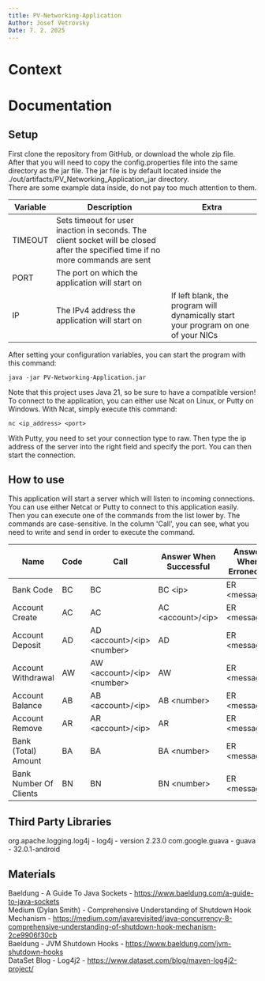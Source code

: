 ```yaml
---
title: PV-Networking-Application
Author: Josef Vetrovsky
Date: 7. 2. 2025
---
```


Context
===

Documentation
===

Setup
---

First clone the repository from GitHub, or download the whole zip file.             
After that you will need to copy the config.properties file into the same directory as the jar file. The jar file 
is by default located inside the ./out/artifacts/PV_Networking_Application_jar directory.               
There are some example data inside, do not pay too much attention to them.              

| Variable | Description                                                                                                                       | Extra                                                                              |                  
|----------|-----------------------------------------------------------------------------------------------------------------------------------|------------------------------------------------------------------------------------|                  
| TIMEOUT  | Sets timeout for user inaction in seconds. The client socket will be closed after the specified time if no more commands are sent |                                                                                    |                  
| PORT     | The port on which the application will start on                                                                                   |                                                                                    |                
| IP       | The IPv4 address the application will start on                                                                                    | If left blank, the program will dynamically start your program on one of your NICs |                  

After setting your configuration variables, you can start the program with this command:

```shell
java -jar PV-Networking-Application.jar
```

Note that this project uses Java 21, so be sure to have a compatible version!               
To connect to the application, you can either use Ncat on Linux, or Putty on Windows. With Ncat, simply execute this
command:

```shell
nc <ip_address> <port>
```

With Putty, you need to set your connection type to raw. Then type the ip address of the server into the right field
and specify the port. You can then start the connection.

How to use
---

This application will start a server which will listen to incoming connections. You can use either Netcat or Putty
to connect to this application easily. Then you can execute one of the commands from the list lower by. The commands
are case-sensitive. In the column 'Call', you can see, what you need to write and send in order to execute the command.

| Name                   | Code | Call                                         | Answer When Successful        | Answer When Erroneous |
|------------------------|------|----------------------------------------------|-------------------------------|-----------------------|
| Bank Code              | BC   | BC                                           | BC &lt;ip&gt;                 | ER &lt;message&gt;    |
| Account Create         | AC   | AC                                           | AC &lt;account&gt;/&lt;ip&gt; | ER &lt;message&gt;    |
| Account Deposit        | AD   | AD &lt;account&gt;/&lt;ip&gt; &lt;number&gt; | AD                            | ER &lt;message&gt;    |
| Account Withdrawal     | AW   | AW &lt;account&gt;/&lt;ip&gt; &lt;number&gt; | AW                            | ER &lt;message&gt;    |
| Account Balance        | AB   | AB &lt;account&gt;/&lt;ip&gt;                | AB &lt;number&gt;             | ER &lt;message&gt;    |
| Account Remove         | AR   | AR &lt;account&gt;/&lt;ip&gt;                | AR                            | ER &lt;message&gt;    |
| Bank (Total) Amount    | BA   | BA                                           | BA &lt;number&gt;             | ER &lt;message&gt;    |
| Bank Number Of Clients | BN   | BN                                           | BN &lt;number&gt;             | ER &lt;message&gt;    |

Third Party Libraries
---

org.apache.logging.log4j - log4j - version 2.23.0
com.google.guava - guava - 32.0.1-android

Materials
---

Baeldung - A Guide To Java Sockets - https://www.baeldung.com/a-guide-to-java-sockets           
Medium (Dylan Smith) - Comprehensive Understanding of Shutdown Hook Mechanism - https://medium.com/javarevisited/java-concurrency-8-comprehensive-understanding-of-shutdown-hook-mechanism-2ce9906f30cb             
Baeldung - JVM Shutdown Hooks - https://www.baeldung.com/jvm-shutdown-hooks                 
DataSet Blog - Log4j2 - https://www.dataset.com/blog/maven-log4j2-project/          



